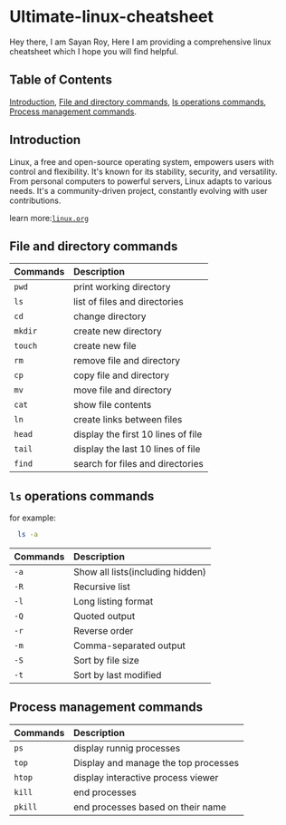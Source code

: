 # Ultimate-linux-cheatsheet
Hey there, I am Sayan Roy, Here I am providing a comprehensive linux cheatsheet which I hope you will find helpful.
## Table of Contents
[Introduction](#introduction), [File and directory commands](#file-and-directory-commands), [ls operations commands](#ls-operations-commands), [Process management commands](#process-management-commands).
## Introduction
Linux, a free and open-source operating system, empowers users with control and flexibility. It's known for its stability, security, and versatility. From personal computers to powerful servers, Linux adapts to various needs. It's a community-driven project, constantly evolving with user contributions.

learn more:[`linux.org`](https://www.linux.org/)
## File and directory commands
| **Commands** | **Description**|
| :------- | :------------------------- |
| `pwd` | print working directory |
| `ls` | list of files and directories |
| `cd` | change directory |
| `mkdir` | create new directory |
| `touch` | create new file|
| `rm` | remove file and directory |
| `cp` | copy file and directory |
| `mv` | move file and directory |
| `cat` | show file contents |
| `ln` | create links between files |
| `head` | display the first 10 lines of file |
| `tail` | display the last 10 lines of file |
| `find` | search for files and directories |

## `ls` operations commands
for example:
```bash
  ls -a
```
| **Commands** | **Description** |
| :-------- | :-------------- |
| `-a` | Show all lists(including hidden) |
| `-R` | Recursive list |
| `-l` | Long listing format |
| `-Q` | Quoted output |
| `-r` | Reverse order |
| `-m` | Comma-­sep­arated output |
| `-S` | Sort by file size |
| `-t` | Sort by last modified |

## Process management commands
| **Commands** | **Description** |
| :-------- | :-------------- |
| `ps` | display runnig processes |
| `top` | Display and manage the top processes |
| `htop` | display interactive process viewer |
| `kill` | end processes |
| `pkill` | end processes based on their name |
